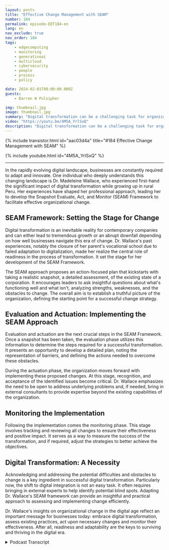 ```yaml
---
layout: posts
title: "Effective Change Management with SEAM"
number: 184
permalink: episode-EDT184-en
lang: en
nav_exclude: true
nav_order: 184
tags:
    - edgecomputing
    - monitoring
    - generativeai
    - multicloud
    - cybersecurity
    - people
    - process
    - policy

date: 2024-02-01T08:00:00.000Z
guests:
    - Darren W Pulsipher

img: thumbnail.jpg
image: thumbnail.jpg
summary: "Digital transformation can be a challenging task for organizations, and its success or failure can have a significant impact on a company's future, regardless of its size. In this week's episode, Dr. Madeleine Wallace shares her insights into the SEAM framework, a systematic approach to adopting digital transformation."
video: "https://youtu.be/4M5A_YrlSxQ"
description: "Digital transformation can be a challenging task for organizations, and its success or failure can have a significant impact on a company's future, regardless of its size. In this week's episode, Dr. Madeleine Wallace shares her insights into the SEAM framework, a systematic approach to adopting digital transformation."
---
```


<div>
{% include transistor.html id="aac03d4a" title="#184 Effective Change Management with SEAM" %}

{% include youtube.html id="4M5A_YrlSxQ" %}
</div>

---

In the rapidly evolving digital landscape, businesses are constantly required to adapt and innovate. One individual who deeply understands this changing landscape is Dr. Madeleine Wallace, who experienced first-hand the significant impact of digital transformation while growing up in rural Peru. Her experiences have shaped her professional approach, leading her to develop the Snapshot Evaluate, Act, and Monitor (SEAM) Framework to facilitate effective organizational change.

## SEAM Framework: Setting the Stage for Change

Digital transformation is an inevitable reality for contemporary companies and can either lead to tremendous growth or an abrupt downfall depending on how well businesses navigate this era of change. Dr. Wallace's past experiences, notably the closure of her parent's vocational school due to failed adaptation to digitalization, made her realize the central role of readiness in the process of transformation. It set the stage for her development of the SEAM Framework.

The SEAM approach proposes an action-focused plan that kickstarts with taking a realistic snapshot, a detailed assessment, of the existing state of a corporation. It encourages leaders to ask insightful questions about what's functioning well and what isn't, analyzing strengths, weaknesses, and the obstacles to change. The overall aim is to establish a truthful picture of the organization, defining the starting point for a successful change strategy.

## Evaluation and Actuation: Implementing the SEAM Approach

Evaluation and actuation are the next crucial steps in the SEAM Framework. Once a snapshot has been taken, the evaluation phase utilizes this information to determine the steps required for a successful transformation. It presents an opportunity to develop a detailed plan, noting the representation of barriers, and defining the actions needed to overcome these obstacles.

During the actuation phase, the organization moves forward with implementing these proposed changes. At this stage, recognition, and acceptance of the identified issues become critical. Dr. Wallace emphasizes the need to be open to address underlying problems and, if needed, bring in external consultants to provide expertise beyond the existing capabilities of the organization.

## Monitoring the Implementation

Following the implementation comes the monitoring phase. This stage involves tracking and reviewing all changes to ensure their effectiveness and positive impact. It serves as a way to measure the success of the transformation, and if required, adjust the strategies to better achieve the objectives.

## Digital Transformation: A Necessity

Acknowledging and addressing the potential difficulties and obstacles to change is a key ingredient in successful digital transformation. Particularly now, the shift to digital integration is not an easy task. It often requires bringing in external experts to help identify potential blind spots. Adapting Dr. Wallace's SEAM framework can provide an insightful and practical approach to assessing and implementing change efficiently.

Dr. Wallace's insights on organizational change in the digital age reflect an important message for businesses today: embrace digital transformation, assess existing practices, act upon necessary changes and monitor their effectiveness. After all, readiness and adaptability are the keys to surviving and thriving in the digital era.



<details>
<summary> Podcast Transcript </summary>

<p></p>

</details>
